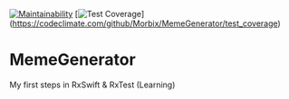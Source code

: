 [![Maintainability](https://api.codeclimate.com/v1/badges/4d225c61414912c95352/maintainability)](https://codeclimate.com/github/Morbix/MemeGenerator/maintainability)
[![Test Coverage](https://api.codeclimate.com/v1/badges/4d225c61414912c95352/test_coverage)]
(https://codeclimate.com/github/Morbix/MemeGenerator/test_coverage)

# MemeGenerator
My first steps in RxSwift &amp; RxTest (Learning) 

